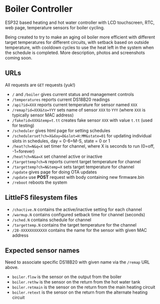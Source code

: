 # Boiler Controller

ESP32 based heating and hot water controller with LCD touchscreen, RTC, web page, temperature sensors for boiler cycling.

Being created to try to make an aging oil boiler more efficient with different target temperatures for different circuits, with setback based on outside temperature, with cooldown cycles to use the heat left in the system when the schedule is completed.
More description, photos and screenshots coming soon.

## URLs

All requests are `GET` requests (yuk!)

* `/` and `/boiler` gives current status and management controls
* `/temperatures` reports current DS18B20 readings
* `/api?id=XXX` reports current temperature for sensor named `XXX`
* `/remap?id=XXX&to=YYY` sets name of sensor `XXX` to `YYY` (where `XXX` is typically sensor MAC address)
* `/fake?id=XXX&temp=t.tt` creates fake sensor `XXX` with value `t.tt` (used for testing)
* `/scheduler` gives html page for setting schedules
* `/schedulerset?ch=X&day=D&slot=H:MM&state=01` for updating individual slots in schedules, day = 0-6=M-S, state = 0 or 1
* `/heat?ch=N&q=X` set timer for channel, where X is seconds to run (0=off, -1=forever)
* `/heat?ch=N&a=X` set channel active or inactive
* `/targettemp?ch=N` reports current target temperature for channel
* `/targettemp?ch=N&temp=X` sets target temperature for channel
* `/update` gives page for doing OTA updates
* `/update` use __POST__ request with body containing new firmware.bin
* `/reboot` reboots the system

## LittleFS filesystem files

* `/chactive.N` contains the active/inactive setting for each channel
* `/warmup.N` contains configured setback time for channel (seconds)
* `/sched.N` contains schedule for channel
* `/targettemp.N` contains the target temperature for the channel
* `/28-XXXXXXXXXXXX` contains the name for the sensor with given MAC address

## Expected sensor names

Need to associate specific DS18B20 with given name via the `/remap` URL above.

* `boiler.flow` is the sensor on the output from the boiler
* `boiler.rethw` is the sensor on the return from the hot water tank
* `boiler.retmain` is the sensor on the return from the main heating circuit
* `boiler.retext` is the sensor on the return from the alternate heating circuit

